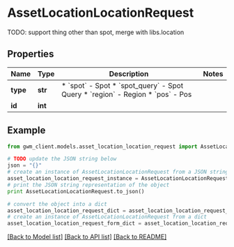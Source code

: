 # AssetLocationLocationRequest

TODO: support thing other than spot, merge with libs.location

## Properties
Name | Type | Description | Notes
------------ | ------------- | ------------- | -------------
**type** | **str** | * &#x60;spot&#x60; - Spot * &#x60;spot_query&#x60; - Spot Query * &#x60;region&#x60; - Region * &#x60;pos&#x60; - Pos | 
**id** | **int** |  | 

## Example

```python
from gwm_client.models.asset_location_location_request import AssetLocationLocationRequest

# TODO update the JSON string below
json = "{}"
# create an instance of AssetLocationLocationRequest from a JSON string
asset_location_location_request_instance = AssetLocationLocationRequest.from_json(json)
# print the JSON string representation of the object
print AssetLocationLocationRequest.to_json()

# convert the object into a dict
asset_location_location_request_dict = asset_location_location_request_instance.to_dict()
# create an instance of AssetLocationLocationRequest from a dict
asset_location_location_request_form_dict = asset_location_location_request.from_dict(asset_location_location_request_dict)
```
[[Back to Model list]](../README.md#documentation-for-models) [[Back to API list]](../README.md#documentation-for-api-endpoints) [[Back to README]](../README.md)



